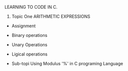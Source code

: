 LEARNING TO CODE IN C.

1. Topic One
ARITHMETIC EXPRESSIONS
- Assignment
- Binary operations
- Unary Operations
- Ligical operations

- Sub-topi
Using Modulus '%' in C programing Language

